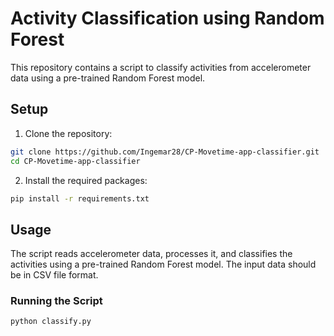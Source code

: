 # Activity Classification using Random Forest

This repository contains a script to classify activities from accelerometer data using a pre-trained Random Forest model.

## Setup

1. Clone the repository:
```bash
git clone https://github.com/Ingemar28/CP-Movetime-app-classifier.git
cd CP-Movetime-app-classifier
```

2. Install the required packages:
```bash
pip install -r requirements.txt
```

## Usage
The script reads accelerometer data, processes it, and classifies the activities using a pre-trained Random Forest model. The input data should be in CSV file format.

### Running the Script
```bash
python classify.py
```
